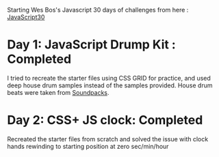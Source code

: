 Starting Wes Bos's Javascript 30 days of challenges from here : [JavaScript30](https://javascript30.com/)

# Day 1: JavaScript Drump Kit : Completed
I tried to recreate the starter files using CSS GRID for practice, and used deep house drum samples instead of the samples provided. House drum beats were taken from [Soundpacks](https://soundpacks.com/free-sound-packs/deep-house-drum-samples/).

# Day 2: CSS+ JS clock: Completed
Recreated the starter files from scratch and solved the issue with clock hands rewinding to starting position at zero sec/min/hour



